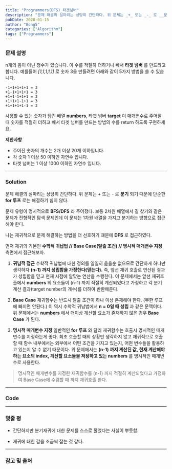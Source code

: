 ```yaml
---
title: "Programmers(DFS)_타겟넘버"
description: "문제 해결의 실마리는 상당히 간단하다. 위 문제는 _+_ 또는 _-_ 로 __분기__ 되기 때문에 단순한 __for 루프__ 로는 해결하기 쉽지 않다."
pubDate: 2020-01-15
author: "Bong5"
categories: ["Algorithm"]
tags: ["Programmers"]
---
```



### 문제 설명

n개의 음이 아닌 정수가 있습니다. 이 수를 적절히 더하거나 빼서 __타겟 넘버__ 를 만드려고 합니다. 예를들어 _[1,1,1,1,1]_ 로 숫자 3을 만들려면 아래와 같이 5가지 방법을 쓸 수 있습니다.
```
-1+1+1+1+1 = 3
+1-1+1+1+1 = 3
+1+1-1+1+1 = 3
+1+1+1-1+1 = 3
+1+1+1+1-1 = 3
```

사용할 수 있는 숫자가 담긴 배열 __numbers__, 타겟 넘버 __target__ 이 매개변수로 주어질 때 숫자를 적절히 더하고 빼서 타겟 넘버를 만드는 방법의 수를 return 하도록 구현하세요.

__제한사항__
- 주어진 숫자의 개수는 2개 이상 20개 이하입니다.
- 각 숫자 1 이상 50 이하인 자연수 입니다.
- 타겟 넘버는 1 이상 1000 이하인 자연수 입니다.



---

### Solution

문제 해결의 실마리는 상당히 간단하다. 위 문제는 _+_ 또는 _-_ 로 __분기__ 되기 때문에 단순한 __for 루프__ 로는 해결하기 쉽지 않다.

문제 유형이 명시적으로 __BFS/DFS__ 라 주어졌다. 보통 2차원 배열에서 길 찾기와 같은 문제가 전형적인 탐색 문제인데 이 문제는 1차원 배열을 가지고 분기하는 방향으로 접근해야 한다.

나는 재귀적으로 문제 해결하는 방법을 더 선호하기 떄문에 __DFS__ 로 접근하였다.

먼저 재귀의 기본인 __수학적 귀납법 // Base Case(탈출 조건) // 명시적 매개변수 지정__ 측면에서 접근해보자.

1. __귀납적 접근__
수학적 귀납법에 대한 정의를 일일히 읊을순 없으므로 간단하게 하나만 생각하자 __(n-1) 까지 성립함을 가정한다(믿는다).__ 즉, 앞선 재귀 호출로 연산된 결과가 성립함을 믿고 현재 시점에 알맞는 연산을 수행한다. 이 문제에서는 앞선 재귀호출에서 __numbers__ 의 요소들이 (n-1) 까지 적절히 계산되었다고 가정하고 각 분기 계산 결과(target number의 개수)를 더하여 반환해준다.

2. __Base Case__
재귀함수는 반드시 탈출 조건이 하나 이상 존재해야 한다. (무한 루프에 빠지면 안된다.) 이 역시 수학적 귀납법에서 __n = 0일 때 성립__ 과 같은 문맥이다. 위 문제에서는 __numbers__ 에서 더이상 계산할 요소가 존재하지 않은 경우 __Base Case__ 가 된다.

3. __명시적 매개변수 지정__
일반적인 __for 루프__ 와 달리 재귀함수는 호출시 명시적인 매개변수를 지정하는게 좋다. 최초 호출할 때의 상황만 생각하지 않고 재귀적으로 호출할 때 함수 내부에서는 외부에서 어떤 조건을 가지고 있는지, 어떤 변수들을 활용하고 있는지 알 수 없기 때문이다. 위 문제에서는 __(n-1) 까지 계산된 값, 현재 계산해야 하는 요소의 index, 계산할 요소들을 저장하고 있는 numbers__ 를 명시적인 매개변수로 사용한다.

> 명시적인 매개변수를 지정한 재귀함수를 (n-1) 까지 적절히 계산되었다고 가정하여 Base Case에 수렴할 때 까지 재귀호출 한다.


---

### Code

<script src="https://gist.github.com/BongHoLee/9eef0593e75f27c1c8bafc57d0707214.js"></script>

---

### 몇줄 평
- 간단하지만 분기재귀에 대한 문제를 스스로 풀었다는 사실이 뿌듯함.

- 재귀에 대한 감을 조금씩 잡는 것 같다.

---



### 참고 및 출처
